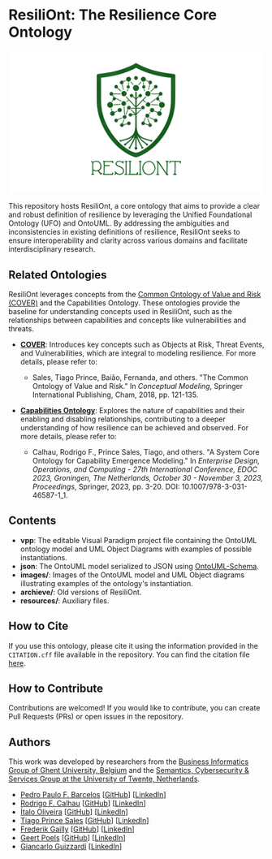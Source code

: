 # ResiliOnt: The Resilience Core Ontology 

<p align="center">
  <img src="https://raw.githubusercontent.com/pedropaulofb/resiliont/main/resources/logos/resiliont-logo-06.png" alt="Logo" style="width:500px">
</p>

This repository hosts ResiliOnt, a core ontology that aims to provide a clear and robust definition of resilience by leveraging the Unified Foundational Ontology (UFO) and OntoUML. By addressing the ambiguities and inconsistencies in existing definitions of resilience, ResiliOnt seeks to ensure interoperability and clarity across various domains and facilitate interdisciplinary research.

## Related Ontologies

ResiliOnt leverages concepts from the [Common Ontology of Value and Risk (COVER)](https://github.com/unibz-core/value-and-risk-ontology) and the Capabilities Ontology. These ontologies provide the baseline for understanding concepts used in ResiliOnt, such as the relationships between capabilities and concepts like vulnerabilities and threats.

- [**COVER**](https://www.academia.edu/download/82803282/the_common_ontology_of_value_and_risk_2018.pdf): Introduces key concepts such as Objects at Risk, Threat Events, and Vulnerabilities, which are integral to modeling resilience. For more details, please refer to:
  - Sales, Tiago Prince, Baião, Fernanda, and others. "The Common Ontology of Value and Risk." In *Conceptual Modeling*, Springer International Publishing, Cham, 2018, pp. 121-135.

- [**Capabilities Ontology**](https://nemo.inf.ufes.br/wp-content/papercite-data/pdf/a_system_core_ontology_for_capability_emergence_modeling_2023.pdf): Explores the nature of capabilities and their enabling and disabling relationships, contributing to a deeper understanding of how resilience can be achieved and observed. For more details, please refer to:
  - Calhau, Rodrigo F., Prince Sales, Tiago, and others. "A System Core Ontology for Capability Emergence Modeling." In *Enterprise Design, Operations, and Computing - 27th International Conference, EDOC 2023, Groningen, The Netherlands, October 30 - November 3, 2023, Proceedings*, Springer, 2023, pp. 3-20. DOI: 10.1007/978-3-031-46587-1_1.

## Contents

- **vpp**: The editable Visual Paradigm project file containing the OntoUML ontology model and UML Object Diagrams with examples of possible instantiations.
- **json**: The OntoUML model serialized to JSON using [OntoUML-Schema](https://w3id.org/ontouml/schema).
- **images/**: Images of the OntoUML model and UML Object diagrams illustrating examples of the ontology's instantiation.
- **archieve/**: Old versions of ResiliOnt.
- **resources/**: Auxiliary files.

## How to Cite

If you use this ontology, please cite it using the information provided in the `CITATION.cff` file available in the repository. You can find the citation file [here](https://github.com/pedropaulofb/resiliont/blob/main/CITATION.cff).

## How to Contribute

Contributions are welcomed! If you would like to contribute, you can create Pull Requests (PRs) or open issues in the repository.

## Authors

This work was developed by researchers from the [Business Informatics Group of Ghent University, Belgium](https://ugent-businessinformatics.github.io/) and the [Semantics, Cybersecurity & Services Group at the University of Twente, Netherlands](https://www.utwente.nl/en/eemcs/scs/).

- [Pedro Paulo F. Barcelos](https://orcid.org/0000-0003-2736-7817) [[GitHub](https://github.com/pedropaulofb)] [[LinkedIn](https://www.linkedin.com/in/pedro-paulo-favato-barcelos/)]
- [Rodrigo F. Calhau](https://orcid.org/0009-0006-6051-2165) [[GitHub](https://github.com/rfcalhau)] [[LinkedIn](https://www.linkedin.com/in/rodrigo-f-calhau-a6663776/)]
- [Ítalo Oliveira](https://orcid.org/0000-0002-2384-3081) [[GitHub](https://github.com/italojsoliveira)] [[LinkedIn](https://www.linkedin.com/in/%C3%ADtalo-oliveira-800923162/)]
- [Tiago Prince Sales](https://orcid.org/0000-0002-5385-5761) [[GitHub](https://github.com/tgoprince)] [[LinkedIn](https://www.linkedin.com/in/tiago-sales/)]
- [Frederik Gailly](https://orcid.org/0000-0003-0481-9745) [[GitHub](https://github.com/fgailly)] [[LinkedIn](https://www.linkedin.com/in/fgailly/)]
- [Geert Poels](https://orcid.org/0000-0001-9247-6150) [[GitHub](https://github.com/geertpoels)] [[LinkedIn](https://www.linkedin.com/in/geert-p-039198287/)]
- [Giancarlo Guizzardi](https://orcid.org/0000-0002-3452-553X) [[LinkedIn](https://www.linkedin.com/in/giancarlo-guizzardi/)]